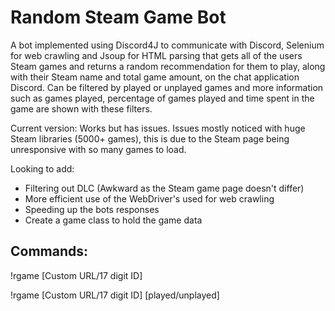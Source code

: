 # Random Steam Game Bot
A bot implemented using Discord4J to communicate with Discord, Selenium for web crawling and Jsoup for HTML parsing that gets all of the users Steam games and returns a random recommendation for them to play, along with their Steam name and total game amount, on the chat application Discord. Can be filtered by played or unplayed games and more information such as games played, percentage of games played and time spent in the game are shown with these filters.

Current version: Works but has issues. Issues mostly noticed with huge Steam libraries (5000+ games), this is due to the Steam page being unresponsive with so many games to load.

Looking to add:
- Filtering out DLC (Awkward as the Steam game page doesn't differ)
- More efficient use of the WebDriver's used for web crawling
- Speeding up the bots responses
- Create a game class to hold the game data

## Commands:

!rgame [Custom URL/17 digit ID]

!rgame [Custom URL/17 digit ID] [played/unplayed]
